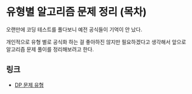 # 유형별 알고리즘 문제 정리 (목차)

오랜만에 코딩 테스트를 풀다보니 예전 공식들이 기억이 안 났다.

개인적으로 유형 별로 공식화 하는 걸 좋아하진 않지만 필요하겠다고 생각해서 앞으로 알고리즘 문제 풀이를 정리해보려고 한다.



## 링크

- [DP 문제 유형](https://parkjeongwoong.github.io/articles/Algorithm/2)

